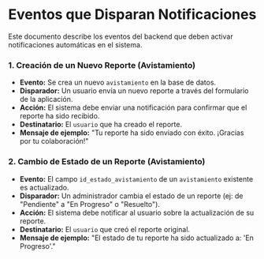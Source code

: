 # Eventos que Disparan Notificaciones

Este documento describe los eventos del backend que deben activar notificaciones automáticas en el sistema.

### 1. Creación de un Nuevo Reporte (Avistamiento)

* **Evento:** Se crea un nuevo `avistamiento` en la base de datos.
* **Disparador:** Un usuario envía un nuevo reporte a través del formulario de la aplicación.
* **Acción:** El sistema debe enviar una notificación para confirmar que el reporte ha sido recibido.
* **Destinatario:** El `usuario` que ha creado el reporte.
* **Mensaje de ejemplo:** "Tu reporte ha sido enviado con éxito. ¡Gracias por tu colaboración!"

### 2. Cambio de Estado de un Reporte (Avistamiento)

* **Evento:** El campo `id_estado_avistamiento` de un `avistamiento` existente es actualizado.
* **Disparador:** Un administrador cambia el estado de un reporte (ej: de "Pendiente" a "En Progreso" o "Resuelto").
* **Acción:** El sistema debe notificar al usuario sobre la actualización de su reporte.
* **Destinatario:** El `usuario` que creó el reporte original.
* **Mensaje de ejemplo:** "El estado de tu reporte ha sido actualizado a: 'En Progreso'."